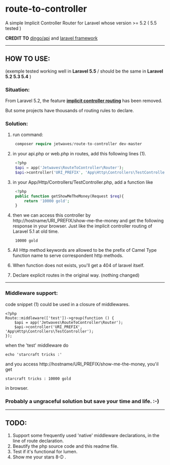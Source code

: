 # route-to-controller
A simple Implicit Controller Router for Laravel whose version >= 5.2 ( 5.5 tested )



**CREDIT TO** [dingo/api](https://github.com/dingo/api) and [laravel framework](https://github.com/laravel/laravel)

---

## HOW TO USE: 
(exemple tested working well in **Laravel 5.5** / should be the same in **Laravel 5.2 5.3 5.4** )

### Situation:
From Laravel 5.2, the feature [**implicit controller routing**](https://laravel.com/docs/5.1/controllers#implicit-controllers) has been removed.

But some projects have thousands of routing rules to declare.

### Solution:
1. run command:

   ```php
    composer require jetwaves/route-to-controller dev-master
   ```
2. in your api.php or web.php in  routes,  add this following lines  (1).

   ```php
    <?php
    $api = app('Jetwaves\RouteToController\Router');
    $api->controller('URI_PREFIX', 'App\Http\Controllers\TestController');
   ```
3. in your App/Http/Controllers/TestController.php,   add a function like

   ```php
    <?php
    public function getShowMeTheMoney(Request $req){
        return '10000 gold';
    }
   ```
4. then we can access this controller by   http://hostname/URI_PREFIX/show-me-the-money and get the following response in your browser. Just like the implicit controller routing of Laravel 5.1 at old time. 

        10000 gold          
5. All Http method keywords are allowed to be the prefix of Camel Type function name to serve correspondent http methods.
6. When function does not exists, you'll get a 404 of laravel itself.
7. Declare explicit routes in the original way. (nothing changed)

---
### Middleware support:
code snippet (1) could be used in a closure of middlewares.

    <?php
    Route::middleware(['test'])->group(function () {
        $api = app('Jetwaves\RouteToController\Router');
        $api->controller('URI_PREFIX', 'App\Http\Controllers\TestController');
    });


when the 'test' middleware do  

    echo 'starcraft tricks :'
and you access http://hostname/URI_PREFIX/show-me-the-money,  you'il get 

    starcraft tricks : 10000 gold
in browser.



### Probably a ungraceful solution but save your time and life.   :-) 

***
## TODO:
1. Support some frequently used 'native' middleware declarations,  in the line of route declaration.
2. Beautify the php source code and this readme file.
3. Test if it's functional for lumen.
4. Show me your stars  8-D  .
